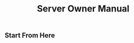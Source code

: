 ﻿---
title: Server Owner Manual
createTime: 2024/12/27 16:29:32
permalink: /en/doc/owner/
---

## Start From Here

<LinkCard icon="emojione-v1:airplane-departure" title="Quick Start" href="/en/doc/owner/install/" />

<LinkCard icon="emojione-v1:document" title="Configuration Reference" href="/en/doc/owner/config-ref/overview/" />


